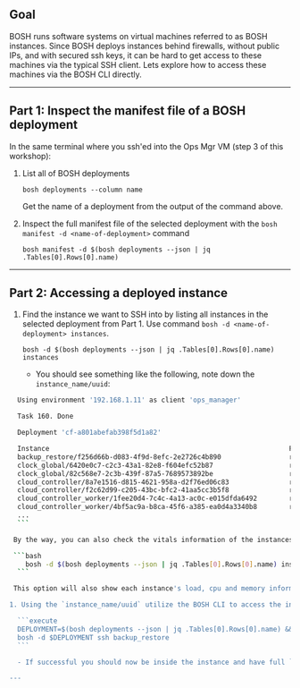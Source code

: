 ## Goal

BOSH runs software systems on virtual machines referred to as BOSH instances. 
Since BOSH deploys instances behind firewalls, without public IPs, and with secured ssh keys, it can be hard to get access to these machines via the typical SSH client. Lets explore how to access these machines via the BOSH CLI directly.

---

## Part 1: Inspect the manifest file of a BOSH deployment

In the same terminal where you ssh'ed into the Ops Mgr VM (step 3 of this workshop):

1. List all of BOSH deployments  
  
   ```execute
   bosh deployments --column name
   ```
  
   Get the name of a deployment from the output of the command above.


3. Inspect the full manifest file of the selected deployment with the `bosh manifest -d <name-of-deployment>` command   

   ```execute
   bosh manifest -d $(bosh deployments --json | jq .Tables[0].Rows[0].name)
   ```

---

## Part 2: Accessing a deployed instance

1. Find the instance we want to SSH into by listing all instances in the selected deployment from Part 1. Use command `bosh -d <name-of-deployment> instances`.

    ```execute
    bosh -d $(bosh deployments --json | jq .Tables[0].Rows[0].name) instances
    ```

    - You should see something like the following, note down the `instance_name/uuid`:  

  ```bash
    Using environment '192.168.1.11' as client 'ops_manager'

    Task 160. Done

    Deployment 'cf-a801abefab398f5d1a82'

    Instance                                                            Process State  AZ       IPs           Deployment
    backup_restore/f256d66b-d083-4f9d-8efc-2e2726c4b890                 running        pas-az1  192.168.2.23  cf-a801abefab398f5d1a82
    clock_global/6420e0c7-c2c3-43a1-82e8-f604efc52b87                   running        pas-az2  192.168.2.33  cf-a801abefab398f5d1a82
    clock_global/82c568e7-2c3b-439f-87a5-7689573892be                   running        pas-az1  192.168.2.32  cf-a801abefab398f5d1a82
    cloud_controller/8a7e1516-d815-4621-958a-d2f76ed06c83               running        pas-az2  192.168.2.30  cf-a801abefab398f5d1a82
    cloud_controller/f2c62d99-c205-43bc-bfc2-41aa5cc3b5f8               running        pas-az1  192.168.2.29  cf-a801abefab398f5d1a82
    cloud_controller_worker/1fee20d4-7c4c-4a13-ac0c-e015dfda6492        running        pas-az1  192.168.2.34  cf-a801abefab398f5d1a82
    cloud_controller_worker/4bf5ac9a-b8ca-45f6-a385-ea0d4a3340b8        running        pas-az2  192.168.2.35  cf-a801abefab398f5d1a82
    ...
    ```

   By the way, you can also check the vitals information of the instances with the `--vitals` option added to the command above.

   ```bash
      bosh -d $(bosh deployments --json | jq .Tables[0].Rows[0].name) instances --vitals
    ```

   This option will also show each instance's load, cpu and memory information.

1. Using the `instance_name/uuid` utilize the BOSH CLI to access the instance via the `ssh` sub-command. For example `bosh -d <name-of-deployment> ssh <instance-name-and-id>`

    ```execute
    DEPLOYMENT=$(bosh deployments --json | jq .Tables[0].Rows[0].name) && 
    bosh -d $DEPLOYMENT ssh backup_restore
    ```

    - If successful you should now be inside the instance and have full `root` access via `sudo su`.

---
